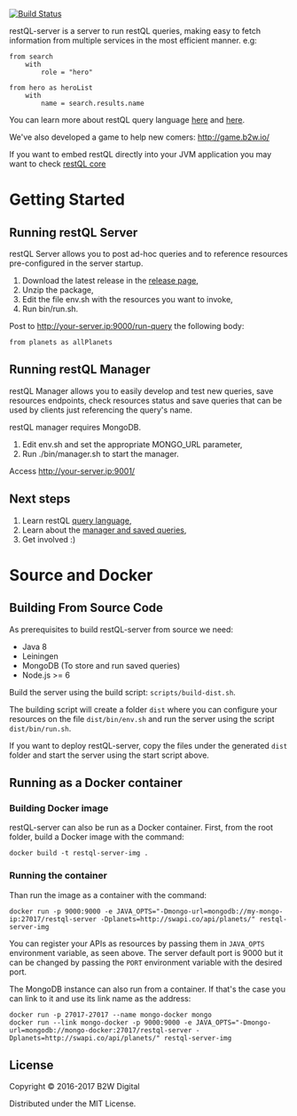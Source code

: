 [![Build Status](https://travis-ci.org/B2W-BIT/restQL-server.svg?branch=master)](https://travis-ci.org/B2W-BIT/restQL-server)

restQL-server is a server to run restQL queries, making easy to fetch information from multiple services in the most efficient manner. e.g:

```
from search
    with
        role = "hero"

from hero as heroList
    with
        name = search.results.name
```

You can learn more about restQL query language [here](https://github.com/B2W-BIT/restQL-server/wiki/RestQL-Query-Language) and [here](http://restql.b2w.io).

We've also developed a game to help new comers: http://game.b2w.io/

If you want to embed restQL directly into your JVM application you may want to check [restQL core](https://github.com/B2W-BIT/restQL-core) 

# Getting Started

## Running restQL Server

restQL Server allows you to post ad-hoc queries and to reference resources pre-configured in the server startup.

1. Download the latest release in the [release page](https://github.com/B2W-BIT/restQL-server/releases),
2. Unzip the package,
3. Edit the file env.sh with the resources you want to invoke,
3. Run bin/run.sh.

Post to http://your-server.ip:9000/run-query the following body:

```
from planets as allPlanets
```

## Running restQL Manager

restQL Manager allows you to easily develop and test new queries, save resources endpoints, check resources status and save queries that can be used by clients just referencing the query's name.

restQL manager requires MongoDB.

1. Edit env.sh and set the appropriate MONGO_URL parameter,
2. Run ./bin/manager.sh to start the manager.

Access http://your-server.ip:9001/

## Next steps

1. Learn restQL [query language](https://github.com/B2W-BIT/restQL-server/wiki/RestQL-Query-Language),
2. Learn about the [manager and saved queries](https://github.com/B2W-BIT/restQL-server/wiki/Manager-and-Saved-Queries),
3. Get involved :)

# Source and Docker

## Building From Source Code

As prerequisites to build restQL-server from source we need:

+ Java 8
+ Leiningen
+ MongoDB (To store and run saved queries)
+ Node.js >= 6

Build the server using the build script: `scripts/build-dist.sh`. 

The building script will create a folder `dist` where you can configure your resources on the file `dist/bin/env.sh` and run the server using the script `dist/bin/run.sh`.

If you want to deploy restQL-server, copy the files under the generated `dist` folder and start the server using the start script above.

## Running as a Docker container

### Building Docker image
restQL-server can also be run as a Docker container.
First, from the root folder, build a Docker image with the command:
```shell
docker build -t restql-server-img .
```

### Running the container
Than run the image as a container with the command:
```shell
docker run -p 9000:9000 -e JAVA_OPTS="-Dmongo-url=mongodb://my-mongo-ip:27017/restql-server -Dplanets=http://swapi.co/api/planets/" restql-server-img
```

You can register your APIs as resources by passing them in `JAVA_OPTS` environment variable, as seen above.
The server default port is 9000 but it can be changed by passing the `PORT` environment variable with the desired port.

The MongoDB instance can also run from a container. If that's the case you can link to it and use its link name as the address:

```shell
docker run -p 27017-27017 --name mongo-docker mongo
docker run --link mongo-docker -p 9000:9000 -e JAVA_OPTS="-Dmongo-url=mongodb://mongo-docker:27017/restql-server -Dplanets=http://swapi.co/api/planets/" restql-server-img
```

## License

Copyright © 2016-2017 B2W Digital

Distributed under the MIT License.
